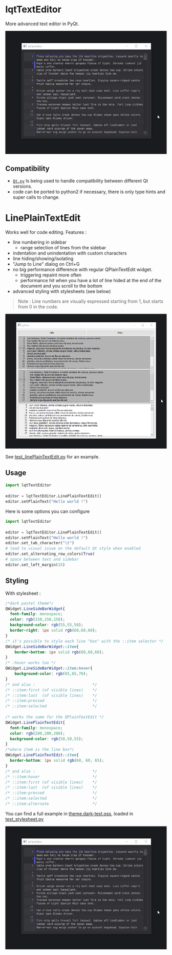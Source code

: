 # lqtTextEditor

More advanced text editor in PyQt.

![demo-stylesheet.gif](doc/img/demo-stylesheet.gif)

## Compatibility

- [`Qt.py`](https://github.com/mottosso/Qt.py) Is being used to handle compatibility
between different Qt versions.
- code can be ported to python2 if necessary, there is only type hints and super
calls to change.

# LinePlainTextEdit

Works well for code editing. Features :
- line numbering in sidebar
  - range selection of lines from the sidebar 
- indentation and unindentation with custom characters
- line hiding/showing/isolating
- "Jump to Line" dialog on Ctrl+G
- no big performance difference with regular QPlainTextEdit widget.
  - triggering repaint more often
  - performance hit when you have a lot of line hided at the end of the document and you scroll to the bottom
- advanced styling with stylesheets (see below)

> Note : Line numbers are visually expressed starting from 1, but starts from 0 in the code.

![demo gif of using the LinenumberedTextEditor](./doc/img/LinenumberedTextEditor.demo.gif)

See [test_linePlainTextEdit.py](tests/test_linePlainTextEdit.py) for an example.

## Usage

```python
import lqtTextEditor

editor = lqtTextEditor.LinePlainTextEdit()
editor.setPlainText("Hello world !")
```

Here is some options you can configure

```python
import lqtTextEditor

editor = lqtTextEditor.LinePlainTextEdit()
editor.setPlainText("Hello world !")
editor.set_tab_character("\t")
# lead to visual issue on the default Qt style when enabled
editor.set_alternating_row_colors(True)
# space between text and sidebar
editor.set_left_margin(15)
```


## Styling 

With stylesheet :

```css
/*dark pastel theme*/
QWidget.LineSideBarWidget{
  font-family: monospace;
  color: rgb(150,150,150);
  background-color: rgb(55,55,58);
  border-right: 1px solid rgb(60,60,60);
}
/* it's possible to style each line "box" with the ::item selector */
QWidget.LineSideBarWidget::item{
    border-bottom: 1px solid rgb(60,60,60);
}
/* :hover works too */
QWidget.LineSideBarWidget::item:hover{
    background-color: rgb(65,65,70);
}
/* and also :                         */
/* ::item:first (of visible lines)    */
/* ::item:last  (of visible lines)    */
/* ::item:pressed                     */
/* ::item:selected                    */

/* works the same for the QPlainTextEdit */
QWidget.LinePlainTextEdit{
  font-family: monospace;
  color: rgb(200,200,200);
  background-color: rgb(50,50,55);
}
/*where item is the line box*/
QWidget.LinePlainTextEdit::item{
  border-bottom: 1px solid rgb(60, 60, 65);
}
/* and also :                         */
/* ::item:hover                       */
/* ::item:first (of visible lines)    */
/* ::item:last  (of visible lines)    */
/* ::item:pressed                     */
/* ::item:selected                    */
/* ::item:alternate                   */

```

You can find a full example in [theme.dark-test.qss](tests/theme.dark-test.qss),
loaded in [test_stylesheet.py](tests/test_stylesheet.py)

![demo-stylesheet.gif](doc/img/demo-stylesheet.gif)